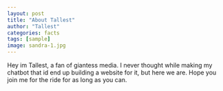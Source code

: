 ```yaml
---
layout: post
title: "About Tallest"
author: "Tallest"
categories: facts
tags: [sample]
image: sandra-1.jpg
---
```


Hey im Tallest, a fan of giantess media. I never thought while making my chatbot that id end up building a website for it, but here we are. Hope you join me for the ride for as long as you can.

